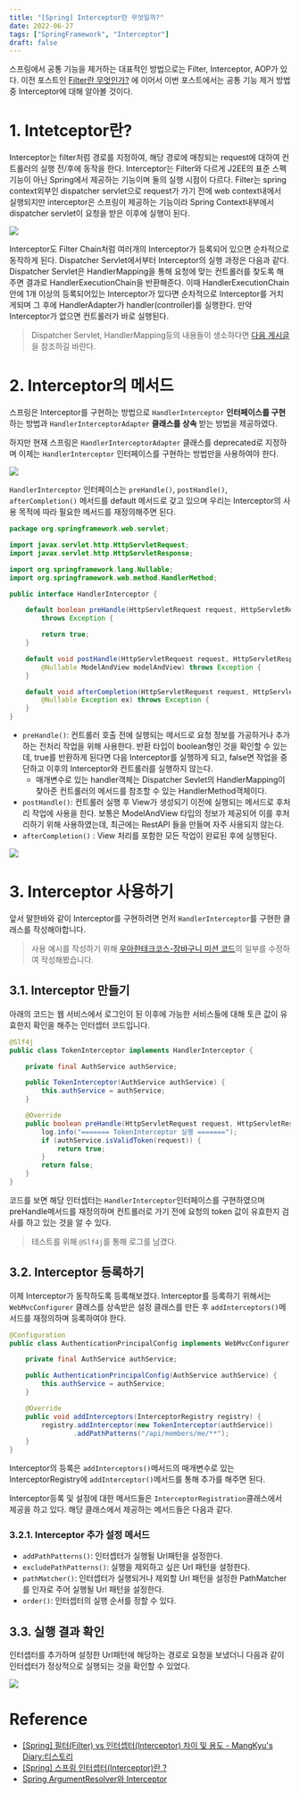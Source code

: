 ```yaml
---
title: "[Spring] Interceptor란 무엇일까?"
date: 2022-06-27
tags: ["SpringFramework", "Interceptor"]
draft: false
---
```


스프링에서 공통 기능을 제거하는 대표적인 방법으로는 Filter, Interceptor, AOP가 있다. 이전 포스트인 [Filter란 무엇인가?](https://seongwon.dev/Spring-MVC/20220625-Filter%EB%9E%80/) 에 이어서 이번 포스트에서는 공통 기능 제거 방법 중 Interceptor에 대해 알아볼 것이다.

# 1. Intetceptor란?

Interceptor는 filter처럼 경로를 지정하여, 해당 경로에 매칭되는 request에 대하여 컨트롤러의 실행 전/후에 동작을 한다. Interceptor는 Filter와 다르게 J2EE의 표준 스펙 기능이 아닌 Spring에서 제공하는 기능이며 둘의 실행 시점이 다르다. Filter는 spring context외부인 dispatcher servlet으로 request가 가기 전에 web context내에서 실행되지만 interceptor은 스프링이 제공하는 기능이라 Spring Context내부에서 dispatcher servlet이 요청을 받은 이후에 실행이 된다.

![](image/20220626_Interceptor란/interceptor.png)

Interceptor도 Filter Chain처럼 여러개의 Interceptor가 등록되어 있으면 순차적으로 동작하게 된다. Dispatcher Servlet에서부터 Interceptor의 실행 과정은 다음과 같다. Dispatcher Servlet은 HandlerMapping을 통해 요청에 맞는 컨트롤러를 찾도록 해주면 결과로 HandlerExecutionChain을 반환해준다. 이때 HandlerExecutionChain 안에 1개 이상의 등록되어있는 Interceptor가 있다면 순차적으로 Interceptor를 거치게되며 그 후에 HandlerAdapter가 handler(controller)를 실행한다. 만약 Interceptor가 없으면 컨트롤러가 바로 실행된다.

> Dispatcher Servlet, HandlerMapping등의 내용들이 생소하다면 [다음 게시글](https://seongwon.dev/ETC/20211207_MVC%ED%8C%A8%ED%84%B4%EC%9D%B4%EB%9E%80/)을 참조하길 바란다.

# 2. Interceptor의 메서드

스프링은 Interceptor를 구현하는 방법으로 `HandlerInterceptor` **인터페이스를 구현**하는 방법과 `HandlerInterceptorAdapter` **클래스를 상속** 받는 방법을 제공하였다.

하지만 현재 스프링은 `HandlerInterceptorAdapter` 클래스를 deprecated로 지정하며 이제는 `HandlerInterceptor` 인터페이스를 구현하는 방법만을 사용하여야 한다.

![](image/20220626_Interceptor란/deprecatedHandlerInterceptorAdapter.png)

`HandlerInterceptor` 인터페이스는 `preHandle()`, `postHandle()`, `afterCompletion()` 메서드를 default 메서드로 갖고 있으며 우리는 Interceptor의 사용 목적에 따라 필요한 메서드를 재정의해주면 된다.

```java
package org.springframework.web.servlet;

import javax.servlet.http.HttpServletRequest;
import javax.servlet.http.HttpServletResponse;

import org.springframework.lang.Nullable;
import org.springframework.web.method.HandlerMethod;

public interface HandlerInterceptor {

    default boolean preHandle(HttpServletRequest request, HttpServletResponse response, Object handler)
        throws Exception {

        return true;
    }

    default void postHandle(HttpServletRequest request, HttpServletResponse response, Object handler,
        @Nullable ModelAndView modelAndView) throws Exception {
    }

    default void afterCompletion(HttpServletRequest request, HttpServletResponse response, Object handler,
        @Nullable Exception ex) throws Exception {
    }
}
```

- `preHandle()`: 컨트롤러 호출 전에 실행되는 메서드로 요청 정보를 가공하거나 추가하는 전처리 작업을 위해 사용한다. 반환 타입이 boolean형인 것을 확인할 수 있는데, true를 반환하게 된다면 다음 Interceptor를 실행하게 되고, false면 작업을 중단하고 이후의 Interceptor와 컨트롤러를 실행하지 않는다.
  - 매개변수로 있는 handler객체는 Dispatcher Sevlet의 HandlerMapping이 찾아준 컨트롤러의 메서드를 참조할 수 있는 HandlerMethod객체이다.
- `postHandle()`: 컨트롤러 실행 후 View가 생성되기 이전에 실행되는 메서드로 후처리 작업에 사용을 한다. 보통은 ModelAndView 타입의 정보가 제공되어 이를 후처리하기 위해 사용하였는데, 최근에는 RestAPI 들을 만들며 자주 사용되지 않는다.
- `afterCompletion()` : View 처리를 포함한 모든 작업이 완료된 후에 실행된다.

![](image/20220626_Interceptor란/interceptorMethod.png)

# 3. Interceptor 사용하기

앞서 말한바와 같이 Interceptor를 구현하려면 먼저 `HandlerInterceptor`를 구현한 클래스를 작성해야합니다.

> 사용 예시를 작성하기 위해 [우아한테크코스-장바구니 미션 코드](https://github.com/Seongwon97/woowacourse-jwp-shopping-cart)의 일부를 수정하여 작성해봤습니다.

## 3.1. Interceptor 만들기

아래의 코드는 웹 서비스에서 로그인이 된 이후에 가능한 서비스들에 대해 토큰 값이 유효한지 확인을 해주는 인터셉터 코드입니다.

```java
@Slf4j
public class TokenInterceptor implements HandlerInterceptor {

    private final AuthService authService;

    public TokenInterceptor(AuthService authService) {
        this.authService = authService;
    }

    @Override
    public boolean preHandle(HttpServletRequest request, HttpServletResponse response, Object handler) {
        log.info("======= TokenInterceptor 실행 =======");
        if (authService.isValidToken(request)) {
            return true;
        }
        return false;
    }
}
```

코드를 보면 해당 인터셉터는 `HandlerInterceptor`인터페이스를 구현하였으며 preHandle메서드를 재정의하며 컨트롤러로 가기 전에 요청의 token 값이 유효한지 검사를 하고 있는 것을 알 수 있다.

> 테스트를 위해 `@Slf4j`를 통해 로그를 남겼다.

## 3.2. Interceptor 등록하기

이제 Interceptor가 동작하도록 등록해보겠다. Interceptor를 등록하기 위해서는 `WebMvcConfigurer` 클래스를 상속받은 설정 클래스를 만든 후 `addInterceptors()`메서드를 재정의하며 등록하여야 한다.

```java
@Configuration
public class AuthenticationPrincipalConfig implements WebMvcConfigurer {

    private final AuthService authService;

    public AuthenticationPrincipalConfig(AuthService authService) {
        this.authService = authService;
    }

    @Override
    public void addInterceptors(InterceptorRegistry registry) {
        registry.addInterceptor(new TokenInterceptor(authService))
                .addPathPatterns("/api/members/me/**");
    }
}
```

Interceptor의 등록은 `addInterceptors()`메서드의 매개변수로 있는 InterceptorRegistry에 `addInterceptor()`메서드를 통해 추가를 해주면 된다.

Interceptor등록 및 설정에 대한 메서드들은 `InterceptorRegistration`클래스에서 제공을 하고 있다. 해당 클래스에서 제공하는 메서드들은 다음과 같다.

### 3.2.1. Interceptor 추가 설정 메서드

- `addPathPatterns()`: 인터셉터가 실행될 Url패턴을 설정한다.
- `excludePathPatterns()`: 실행을 제외하고 싶은 Url 패턴을 설정한다.
- `pathMatcher()`: 인터셉터가 실행되거나 제외할 Url 패턴을 설정한 PathMatcher를 인자로 주어 실행될 Url 패턴을 설정한다.
- `order()`: 인터셉터의 실행 순서를 정할 수 있다.

## 3.3. 실행 결과 확인

인터셉터를 추가하며 설정한 Url패턴에 해당하는 경로로 요청을 보냈더니 다음과 같이 인터셉터가 정상적으로 실행되는 것을 확인할 수 있었다.

![](image/20220626_Interceptor란/practiceResult.png)

# Reference

- [[Spring] 필터(Filter) vs 인터셉터(Interceptor) 차이 및 용도 - MangKyu's Diary:티스토리](https://mangkyu.tistory.com/173)
- [[Spring] 스프링 인터셉터(Interceptor)란 ?](https://popo015.tistory.com/115)
- [Spring ArgumentResolver와 Interceptor](https://tecoble.techcourse.co.kr/post/2021-05-24-spring-interceptor/)
